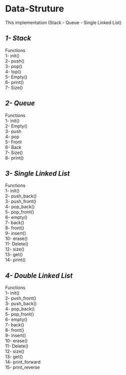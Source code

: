 # Data-Struture
This implementation (Stack - Queue - Single Linked List)

## ***1- Stack***
Functions   <br>
1- init()   <br>
2- push()   <br>
3- pop()    <br>
4- top()    <br>
5- Empty()  <br>
6- print()  <br>
7- Size()   <br>

## ***2- Queue***
Functions   <br>
1- init()   <br>
2- Empty()  <br>
3- push     <br>
4- pop      <br>
5- Front    <br>
6- Back     <br>
7- Size()   <br>
8- print()  <br>

## ***3- Single Linked List***
Functions        <br>
1- init()        <br>
2- push_back()   <br>
3- push_front()  <br>
4- pop_back()    <br>
5- pop_front()   <br>
6- empty()       <br>
7- back()        <br>
8- front()       <br>
9- insert()      <br>
10- erase()      <br>
11- Delete()     <br>
12- size()       <br>
13- get()        <br>
14- print()      <br>

## ***4- Double Linked List***
Functions        <br>
1- init()        <br>
2- push_front()  <br>
3- push_back()   <br>
4- pop_back()    <br>
5- pop_front()   <br>
6- empty()       <br>
7- back()        <br>
8- front()       <br>
9- insert()      <br>
10- erase()      <br>
11- Delete()     <br>
12- size()       <br>
13- get()        <br>
14- print_forward <br>
15- print_reverse <br>







